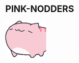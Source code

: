# PINK-NODDERS

![PINK NODDERS](https://github.com/ION606/PINK-NODDERS/blob/main/pink-nodders.gif?raw=true)

